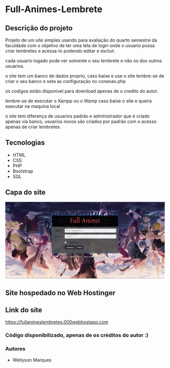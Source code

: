 # Full-Animes-Lembrete

## Descrição do projeto

Projeto de um site simples usando para avaliação do quarto semestre da faculdade com o objetivo de ter uma tela de login
onde o usuario possa criar lembretes e acessa-lo podendo editar e excluir.

cada usuario logado pode ver somente o seu lembrete e não os dos outros usuarios.

o site tem um banco de dados proprio, caso baixe e use o site lembre-se de criar o seu banco e seta as configuração
no conexao.php

os codigos estão disponivel para download apenas de o credito do autor.

lembre-se de executar o Xampp ou o Wamp caso baixe o site e queira executar na maquina local

o site tem diferença de usuarios padrão e administrador que é criado apenas via banco, usuarios novos são criados 
por padrão com o acesso apenas de criar lembretes.

## Tecnologias

- HTML
- CSS
- PHP
- Bootstrap
- SQL

## Capa do site
![Imagem of result](https://github.com/WellysonM/Full-Animes-Lembrete/blob/master/img/full-1.PNG?raw=true)

## Site hospedado no Web Hostinger

## Link do site

https://fullanimeslembretes.000webhostapp.com


### Código disponibilizado, apenas de os créditos do autor :)

### Autores

- Wellyson Marques
